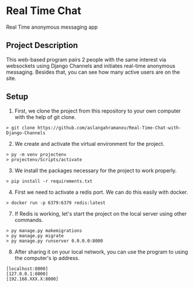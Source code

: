 # Real Time Chat

Real Time anonymous messaging app

## Project Description

This web-based program pairs 2 people with the same interest via websockets using Django Channels and initiates real-time anonymous messaging. Besides that, you can see how many active users are on the site.

## Setup

1. First, we clone the project from this repository to your own computer with the help of git clone.

```
> git clone https://github.com/aslangahramanov/Real-Time-Chat-with-Django-Channels
```

2. We create and activate the virtual environment for the project.

```
> py -m venv projectenv
> projectenv/Scripts/activate
```

3. We install the packages necessary for the project to work properly.

```
> pip install -r requirements.txt
```

4. First we need to activate a redis port. We can do this easily with docker.

```
> docker run -p 6379:6379 redis:latest
```

7. If Redis is working, let's start the project on the local server using other commands.

```
> py manage.py makemigrations
> py manage.py migrate
> py manage.py runserver 0.0.0.0:8000
```


8. After sharing it on your local network, you can use the program to using the computer's ip address.

```
[localhost:8000]
[127.0.0.1:8000]
[192.168.XXX.X:8000]

```

   

